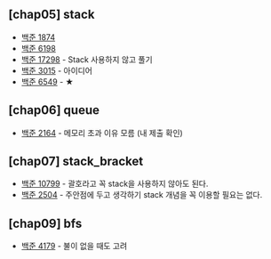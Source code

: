 ## [chap05] stack

* [백준 1874](https://www.acmicpc.net/problem/1874)
* [백준 6198](https://www.acmicpc.net/problem/6198)
* [백준 17298](https://www.acmicpc.net/problem/17298) - Stack 사용하지 않고 풀기
* [백준 3015](https://www.acmicpc.net/problem/3015) - 아이디어
* [백준 6549](https://www.acmicpc.net/problem/6549) - ★

## [chap06] queue

* [백준 2164](https://www.acmicpc.net/problem/2164) - 메모리 초과 이유 모름 (내 제출 확인)

## [chap07] stack_bracket

* [백준 10799](https://www.acmicpc.net/problem/10799) - 괄호라고 꼭 stack을 사용하지 않아도 된다.
* [백준 2504](https://www.acmicpc.net/problem/2504) - 주안점에 두고 생각하기 stack 개념을 꼭 이용할 필요는 없다.

## [chap09] bfs

* [백준 4179](https://www.acmicpc.net/problem/4179) - 불이 없을 때도 고려
